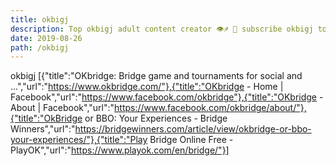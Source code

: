 ```yaml
---
title: okbigj
description: Top okbigj adult content creator 👁♐️ 👑 subscribe okbigj to my porn site below IG okbigj
date: 2019-08-26
path: /okbigj
---
```


okbigj
[{"title":"OKbridge: Bridge game and tournaments for social and ...","url":"https://www.okbridge.com/"},{"title":"OKbridge - Home | Facebook","url":"https://www.facebook.com/okbridge"},{"title":"OKbridge - About | Facebook","url":"https://www.facebook.com/okbridge/about/"},{"title":"OkBridge or BBO: Your Experiences - Bridge Winners","url":"https://bridgewinners.com/article/view/okbridge-or-bbo-your-experiences/"},{"title":"Play Bridge Online Free - PlayOK","url":"https://www.playok.com/en/bridge/"}]

